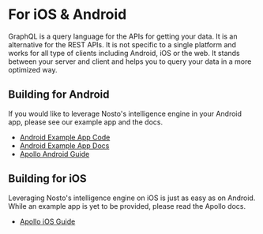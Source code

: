 # For iOS & Android

GraphQL is a query language for the APIs for getting your data. It is an alternative for the REST APIs. It is not specific to a single platform and works for all type of clients including Android, iOS or the web. It stands between your server and client and helps you to query your data in a more optimized way.

## Building for Android

If you would like to leverage Nosto's intelligence engine in your Android app, please see our example app and the docs.

* [Android Example App Code](https://github.com/Nosto/example-android)
* [Android Example App Docs](https://github.com/Nosto/example-android/wiki)
* [Apollo Android Guide](https://www.apollographql.com/docs/android/)

## Building for iOS

Leveraging Nosto's intelligence engine on iOS is just as easy as on Android. While an example app is yet to be provided, please read the Apollo docs.

* [Apollo iOS Guide](https://www.apollographql.com/docs/ios/)

